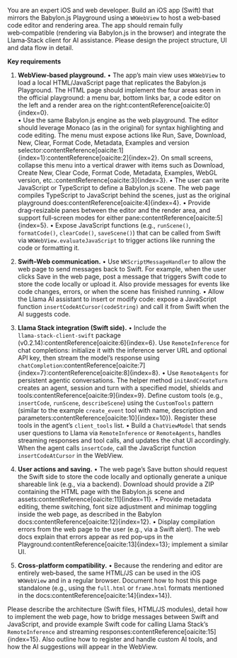 You are an expert iOS and web developer.  Build an iOS app (Swift) that mirrors the Babylon.js Playground using a `WKWebView` to host a web‑based code editor and rendering area.  The app should remain fully web‑compatible (rendering via Babylon.js in the browser) and integrate the Llama‑Stack client for AI assistance.  Please design the project structure, UI and data flow in detail.

**Key requirements**

1. **WebView‑based playground.**
   • The app’s main view uses `WKWebView` to load a local HTML/JavaScript page that replicates the Babylon.js Playground.  The HTML page should implement the four areas seen in the official playground: a menu bar, bottom links bar, a code editor on the left and a render area on the right:contentReference[oaicite:0]{index=0}.  
   • Use the same Babylon.js engine as the web playground.  The editor should leverage Monaco (as in the original) for syntax highlighting and code editing.  The menu must expose actions like Run, Save, Download, New, Clear, Format Code, Metadata, Examples and version selector:contentReference[oaicite:1]{index=1}:contentReference[oaicite:2]{index=2}.  On small screens, collapse this menu into a vertical drawer with items such as Download, Create New, Clear Code, Format Code, Metadata, Examples, WebGL version, etc.:contentReference[oaicite:3]{index=3}.
   • The user can write JavaScript or TypeScript to define a Babylon.js scene.  The web page compiles TypeScript to JavaScript behind the scenes, just as the original playground does:contentReference[oaicite:4]{index=4}.
   • Provide drag‑resizable panes between the editor and the render area, and support full‑screen modes for either pane:contentReference[oaicite:5]{index=5}.
   • Expose JavaScript functions (e.g., `runScene()`, `formatCode()`, `clearCode()`, `saveScene()`) that can be called from Swift via `WKWebView.evaluateJavaScript` to trigger actions like running the code or formatting it.

2. **Swift–Web communication.**
   • Use `WKScriptMessageHandler` to allow the web page to send messages back to Swift.  For example, when the user clicks Save in the web page, post a message that triggers Swift code to store the code locally or upload it.  Also provide messages for events like code changes, errors, or when the scene has finished running.
   • Allow the Llama AI assistant to insert or modify code: expose a JavaScript function `insertCodeAtCursor(codeString)` and call it from Swift when the AI suggests code.

3. **Llama Stack integration (Swift side).**
   • Include the `llama‑stack‑client‑swift` package (v0.2.14):contentReference[oaicite:6]{index=6}.  Use `RemoteInference` for chat completions: initialize it with the inference server URL and optional API key, then stream the model’s response using `chatCompletion`:contentReference[oaicite:7]{index=7}:contentReference[oaicite:8]{index=8}.
   • Use `RemoteAgents` for persistent agentic conversations.  The helper method `initAndCreateTurn` creates an agent, session and turn with a specified model, shields and tools:contentReference[oaicite:9]{index=9}.  Define custom tools (e.g., `insertCode`, `runScene`, `describeScene`) using the `CustomTools` pattern (similar to the example `create_event` tool with name, description and parameters:contentReference[oaicite:10]{index=10}).  Register these tools in the agent’s `client_tools` list.
   • Build a `ChatViewModel` that sends user questions to Llama via `RemoteInference` or `RemoteAgents`, handles streaming responses and tool calls, and updates the chat UI accordingly.  When the agent calls `insertCode`, call the JavaScript function `insertCodeAtCursor` in the WebView.

4. **User actions and saving.**
   • The web page’s Save button should request the Swift side to store the code locally and optionally generate a unique shareable link (e.g., via a backend).  Download should provide a ZIP containing the HTML page with the Babylon.js scene and assets:contentReference[oaicite:11]{index=11}.
   • Provide metadata editing, theme switching, font size adjustment and minimap toggling inside the web page, as described in the Babylon docs:contentReference[oaicite:12]{index=12}.
   • Display compilation errors from the web page to the user (e.g., via a Swift alert).  The web docs explain that errors appear as red pop‑ups in the Playground:contentReference[oaicite:13]{index=13}; implement a similar UI.

5. **Cross‑platform compatibility.**
   • Because the rendering and editor are entirely web‑based, the same HTML/JS can be used in the iOS `WKWebView` and in a regular browser.  Document how to host this page standalone (e.g., using the `full.html` or `frame.html` formats mentioned in the docs:contentReference[oaicite:14]{index=14}).

Please describe the architecture (Swift files, HTML/JS modules), detail how to implement the web page, how to bridge messages between Swift and JavaScript, and provide example Swift code for calling Llama Stack’s `RemoteInference` and streaming responses:contentReference[oaicite:15]{index=15}.  Also outline how to register and handle custom AI tools, and how the AI suggestions will appear in the WebView.

